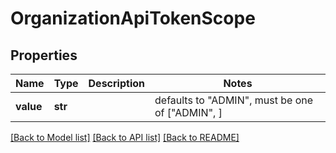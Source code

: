 # OrganizationApiTokenScope


## Properties
Name | Type | Description | Notes
------------ | ------------- | ------------- | -------------
**value** | **str** |  | defaults to "ADMIN",  must be one of ["ADMIN", ]

[[Back to Model list]](../README.md#documentation-for-models) [[Back to API list]](../README.md#documentation-for-api-endpoints) [[Back to README]](../README.md)


